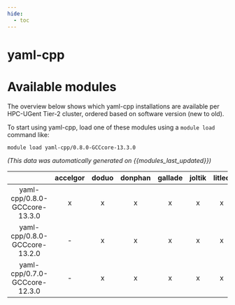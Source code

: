 ```yaml
---
hide:
  - toc
---
```


yaml-cpp
========

# Available modules


The overview below shows which yaml-cpp installations are available per HPC-UGent Tier-2 cluster, ordered based on software version (new to old).

To start using yaml-cpp, load one of these modules using a `module load` command like:

```shell
module load yaml-cpp/0.8.0-GCCcore-13.3.0
```

*(This data was automatically generated on {{modules_last_updated}})*  

| |accelgor|doduo|donphan|gallade|joltik|litleo|shinx|
| :---: | :---: | :---: | :---: | :---: | :---: | :---: | :---: |
|yaml-cpp/0.8.0-GCCcore-13.3.0|x|x|x|x|x|x|x|
|yaml-cpp/0.8.0-GCCcore-13.2.0|-|x|x|x|x|x|x|
|yaml-cpp/0.7.0-GCCcore-12.3.0|-|x|x|x|x|x|x|
